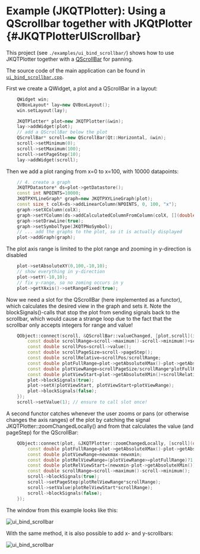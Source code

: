 # Example (JKQTPlotter): Using a QScrollbar together with JKQtPlotter             {#JKQTPlotterUIScrollbar}
This project (see `./examples/ui_bind_scrollbar/`) shows how to use JKQTPlotter together with a <a href="https://doc.qt.io/qt-6/qscrollbar.html">QScrollBar</a> for panning.

The source code of the main application can be found in [`ui_bind_scrollbar.cpp`](https://github.com/jkriege2/JKQtPlotter/tree/master/examples/ui_bind_scrollbar/ui_bind_scrollbar.cpp).

First we create a QWidget, a plot and a QScrollBar in a layout:

```.cpp
    QWidget win;
    QVBoxLayout* lay=new QVBoxLayout();
    win.setLayout(lay);

    JKQTPlotter* plot=new JKQTPlotter(&win);
    lay->addWidget(plot);
    // add a QScrollBar below the plot
    QScrollBar* scroll=new QScrollBar(Qt::Horizontal, &win);
    scroll->setMinimum(0);
    scroll->setMaximum(100);
    scroll->setPageStep(10);
    lay->addWidget(scroll);
```

Then we add a plot ranging from x=0 to x=100, with 10000 datapoints:

```.cpp
    // 4. create a graph
    JKQTPDatastore* ds=plot->getDatastore();
    const int NPOINTS=10000;
    JKQTPXYLineGraph* graph=new JKQTPXYLineGraph(plot);
    const size_t colX=ds->addLinearColumn(NPOINTS, 0, 100, "x");
    graph->setXColumn(colX);
    graph->setYColumn(ds->addCalculatedColumnFromColumn(colX, [](double x) { return 10.0*sin(x*3.0)*fabs(cos((x/8.0))); }, "f(x)"));
    graph->setDrawLine(true);
    graph->setSymbolType(JKQTPNoSymbol);
    // ... add the graphs to the plot, so it is actually displayed
    plot->addGraph(graph);
```

The plot axis range is limited to the plot range and zooming in y-direction is disabled

```.cpp
    plot->setAbsoluteXY(0,100,-10,10);
    // show everything in y-direction
    plot->setY(-10,10);
    // fix y-range, so no zoming occurs in y
    plot->getYAxis()->setRangeFixed(true);
```

Now we need a slot for the QScrollBar (here implemented as a functor), which  calculates the desired view in the graph and sets it. Note the blockSignals()-calls that stop the plot from sending signals back to the scrollbar, which would cause a strange loop due to the fact that the scrollbar only accepts integers for range and value!

```.cpp
    QObject::connect(scroll, &QScrollBar::valueChanged, [plot,scroll](int value) {
        const double scrollRange=scroll->maximum()-scroll->minimum()+scroll->pageStep();
        const double scrollPos=scroll->value();
        const double scrollPageSize=scroll->pageStep();
        const double scrollRelative=scrollPos/scrollRange;
        const double plotFullRange=plot->getAbsoluteXMax()-plot->getAbsoluteXMin();
        const double plotViewRange=scrollPageSize/scrollRange*plotFullRange;
        const double plotViewStart=plot->getAbsoluteXMin()+scrollRelative*plotFullRange;
        plot->blockSignals(true);
        plot->setX(plotViewStart, plotViewStart+plotViewRange);
        plot->blockSignals(false);
    });
    scroll->setValue(1); // ensure to call slot once!
```

A second functor catches whenever the user zooms or pans (or otherwise changes the axis ranges) of the plot by catching the signal JKQTPlotter::zoomChangedLocally() and from that calculates the value (and pageStep) for the QScrollBar:

```.cpp
    QObject::connect(plot, &JKQTPlotter::zoomChangedLocally, [scroll](double newxmin, double newxmax, double newymin, double newymax, JKQTPlotter* plot) {
        const double plotFullRange=plot->getAbsoluteXMax()-plot->getAbsoluteXMin();
        const double plotViewRange=newxmax-newxmin;
        const double plotRelViewRange=(plotViewRange>=plotFullRange)?1.0:(plotViewRange/(plotFullRange-plotViewRange));
        const double plotRelViewStart=(newxmin-plot->getAbsoluteXMin())/plotFullRange;
        const double scrollRange=scroll->maximum()-scroll->minimum();
        scroll->blockSignals(true);
        scroll->setPageStep(plotRelViewRange*scrollRange);
        scroll->setValue(plotRelViewStart*scrollRange);
        scroll->blockSignals(false);
    });
```

The window from this example looks like this:

![ui_bind_scrollbar](https://raw.githubusercontent.com/jkriege2/JKQtPlotter/master/screenshots/ui_bind_scrollbar.png)


With the same method, it is also possible to add x- and y-scrollbars:

![ui_bind_scrollbar](https://raw.githubusercontent.com/jkriege2/JKQtPlotter/master/screenshots/ui_bind_scrollbar_win01.png)
